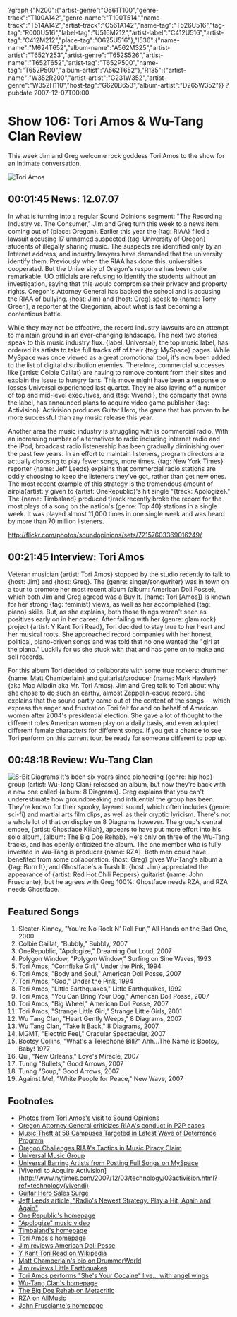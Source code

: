 ?graph {"N200":{"artist-genre":"O561T100","genre-track":"T100A142","genre-name":"T100T514","name-track":"T514A142","artist-track":"O561A142","name-tag":"T526U516","tag-tag":"R000U516","label-tag":"U516M212","artist-label":"C412U516","artist-tag":"C412M212","place-tag":"O625U516"},"I536":{"name-name":"M624T652","album-name":"A562M325","artist-artist":"T652Y253","artist-genre":"T652S526","artist-name":"T652T652","artist-tag":"T652P500","name-tag":"T652P500","album-artist":"A562T652"},"R135":{"artist-name":"W352R200","artist-artist":"G231W352","artist-genre":"W352H110","host-tag":"G620B653","album-artist":"D265W352"}}
?pubdate 2007-12-07T00:00

# Show 106: Tori Amos & Wu-Tang Clan Review
This week Jim and Greg welcome rock goddess Tori Amos to the show for an intimate conversation.

![Tori Amos](http://static.soundopinions.org/images/2008/toriamos.jpg)

## 00:01:45 News: 12.07.07
In what is turning into a regular Sound Opinions segment: "The Recording Industry vs. The Consumer," Jim and Greg turn this week to a news item coming out of {place: Oregon}. Earlier this year the {tag: RIAA} filed a lawsuit accusing 17 unnamed suspected {tag: University of Oregon} students of illegally sharing music. The suspects are identified only by an Internet address, and industry lawyers have demanded that the university identify them. Previously when the RIAA has done this, universities cooperated. But the University of Oregon's response has been quite remarkable. UO officials are refusing to identify the students without an investigation, saying that this would compromise their privacy and property rights. Oregon's Attorney General has backed the school and is accusing the RIAA of bullying. {host: Jim} and {host: Greg} speak to {name: Tony Green}, a reporter at the Oregonian, about what is fast becoming a contentious battle.

While they may not be effective, the record industry lawsuits are an attempt to maintain ground in an ever-changing landscape. The next two stories speak to this music industry flux. {label: Universal}, the top music label, has ordered its artists to take full tracks off of their {tag: MySpace} pages. While MySpace was once viewed as a great promotional tool, it's now been added to the list of digital distribution enemies. Therefore, commercial successes like {artist: Colbie Caillat} are having to remove content from their sites and explain the issue to hungry fans. This move might have been a response to losses Universal experienced last quarter. They're also laying off a number of top and mid-level executives, and {tag: Vivendi}, the company that owns the label, has announced plans to acquire video game publisher {tag: Activision}. Activision produces Guitar Hero, the game that has proven to be more successful than any music release this year.

Another area the music industry is struggling with is commercial radio. With an increasing number of alternatives to radio including internet radio and the iPod, broadcast radio listenership has been gradually diminishing over the past few years. In an effort to maintain listeners, program directors are actually choosing to play fewer songs, more times. {tag: New York Times} reporter {name: Jeff Leeds} explains that commercial radio stations are oddly choosing to keep the listeners they've got, rather than get new ones. The most recent example of this strategy is the tremendous amount of airpla{artist: y given to {artist: OneRepublic}'s hit single "{track: Apologize}." The {name: Timbaland} produced t}rack recently broke the record for the most plays of a song on the nation's {genre: Top 40} stations in a single week. It was played almost 11,000 times in one single week and was heard by more than 70 million listeners.

http://flickr.com/photos/soundopinions/sets/72157603369016249/

## 00:21:45 Interview: Tori Amos
Veteran musician {artist: Tori Amos} stopped by the studio recently to talk to {host: Jim} and {host: Greg}. The {genre: singer/songwriter} was in town on a tour to promote her most recent album {album: American Doll Posse}, which both Jim and Greg agreed was a Buy It. {name: Tori [Amos]} is known for her strong {tag: feminist} views, as well as her accomplished {tag: piano} skills. But, as she explains, both those things weren't seen as positives early on in her career. After failing with her {genre: glam rock} project {artist: Y Kant Tori Read}, Tori decided to stay true to her heart and her musical roots. She approached record companies with her honest, political, piano-driven songs and was told that no one wanted the "girl at the piano." Luckily for us she stuck with that and has gone on to make and sell records.

For this album Tori decided to collaborate with some true rockers: drummer {name: Matt Chamberlain} and guitarist/producer {name: Mark Hawley} (aka Mac Alladin aka Mr. Tori Amos). Jim and Greg talk to Tori about why she chose to do such an earthy, almost Zeppelin-esque record. She explains that the sound partly came out of the content of the songs -- which express the anger and frustration Tori felt for and on behalf of American women after 2004's presidential election. She gave a lot of thought to the different roles American women play on a daily basis, and even adopted different female characters for different songs. If you get a chance to see Tori perform on this current tour, be ready for someone different to pop up.

## 00:48:18 Review: Wu-Tang Clan
![8-Bit Diagrams](http://is4.mzstatic.com/image/thumb/Music7/v4/1a/a8/6c/1aa86c23-c05c-139a-fd2b-a3723554d4b5/source/600x600bb.jpg "338408298/1018951711")
It's been six years since pioneering {genre: hip hop} group {artist: Wu-Tang Clan} released an album, but now they're back with a new one called {album: 8 Diagrams}. Greg explains that you can't underestimate how groundbreaking and influential the group has been. They're known for their spooky, layered sound, which often includes {genre: sci-fi} and martial arts film clips, as well as their cryptic lyricism. There's not a whole lot of that on display on 8 Diagrams however. The group's central emcee, {artist: Ghostface Killah}, appears to have put more effort into his solo album, {album: The Big Doe Rehab}. He's only on three of the Wu-Tang tracks, and has openly criticized the album. The one member who is fully invested in Wu-Tang is producer {name: RZA}. Both men could have benefited from some collaboration. {host: Greg} gives Wu-Tang's album a {tag: Burn It}, and Ghostface's a Trash It. {host: Jim} appreciated the appearance of {artist: Red Hot Chili Peppers} guitarist {name: John Frusciante}, but he agrees with Greg 100%: Ghostface needs RZA, and RZA needs Ghostface.

## Featured Songs
1. Sleater-Kinney, "You're No Rock N' Roll Fun," All Hands on the Bad One, 2000
2. Colbie Caillat, "Bubbly," Bubbly, 2007
3. OneRepublic, "Apologize," Dreaming Out Loud, 2007
4. Polygon Window, "Polygon Window," Surfing on Sine Waves, 1993
5. Tori Amos, "Cornflake Girl," Under the Pink, 1994
6. Tori Amos, "Body and Soul," American Doll Posse, 2007
7. Tori Amos, "God," Under the Pink, 1994
8. Tori Amos, "Little Earthquakes," Little Earthquakes, 1992
9. Tori Amos, "You Can Bring Your Dog," American Doll Posse, 2007
10. Tori Amos, "Big Wheel," American Doll Posse, 2007
11. Tori Amos, "Strange Little Girl," Strange Little Girls, 2001
12. Wu Tang Clan, "Heart Gently Weeps," 8 Diagrams, 2007
13. Wu Tang Clan, "Take It Back," 8 Diagrams, 2007
14. MGMT, "Electric Feel," Oracular Spectacular, 2007
15. Bootsy Collins, "What's a Telephone Bill?" Ahh...The Name is Bootsy, Baby! 1977
16. Qui, "New Orleans," Love's Miracle, 2007
17. Tunng "Bullets," Good Arrows, 2007
18. Tunng "Soup," Good Arrows, 2007
19. Against Me!, "White People for Peace," New Wave, 2007

## Footnotes
- [Photos from Tori Amos's visit to Sound Opinions](http://flickr.com/photos/soundopinions/sets/72157603369016249/)
- [Oregon Attorney General criticizes RIAA's conduct in P2P cases](http://arstechnica.com/news.ars/post/20071129-oregon-attorney-general-criticizes-riaas-conduct-in-p2p-cases.html)
- [Music Theft at 58 Campuses Targeted in Latest Wave of Deterrence Program](http://www.riaa.org/newsitem.php?news_year_filter=&resultpage=2&id=8F561EB9-6C3D-D867-324D-18882703F7C2)
- [Oregon Challenges RIAA's Tactics in Music Piracy Claim](http://www.pcworld.com/article/id,140173-c,copyright/article.html)
- [Universal Music Group](http://www.umusic.com/)
- [Universal Barring Artists from Posting Full Songs on MySpace](http://blog.wired.com/music/2007/12/universal-appar.html)
- [Vivendi to Acquire Activision](http://www.nytimes.com/2007/12/03/technology/03activision.html?ref=technology(vivendi)
- [Guitar Hero Sales Surge](http://online.wsj.com/article/SB119522690908595803.html)
- [Jeff Leeds article, "Radio's Newest Strategy: Play a Hit, Again and Again"](http://www.nytimes.com/2007/12/01/arts/music/01one.html?_r=1&ref=music&oref=sloginTrying)
- [One Republic's homepage](http://www.onerepublic.net/)
- ["Apologize" music video](http://www.youtube.com/watch?v=fm0T7_SGee4)
- [Timbaland's homepage](http://www.timbalandmusic.com/)
- [Tori Amos's homepage](http://www.toriamos.com/)
- [Jim reviews American Doll Posse](http://www.jimdero.com/News2007/SpinControlMay20.htm)
- [Y Kant Tori Read on Wikipedia](http://en.wikipedia.org/wiki/Y_Kant_Tori_Read)
- [Matt Chamberlain's bio on DrummerWorld](http://www.drummerworld.com/drummers/Matt_Chamberlain.html)
- [Jim reviews Little Earthquakes](http://www.jimdero.com/News2003/Sept21GreatTori.htm)
- [Tori Amos performs "She's Your Cocaine" live... with angel wings](http://nz.youtube.com/watch?v=MyJenEJj94A)
- [Wu-Tang Clan's homepage](http://www.wutang-corp.com/)
- [The Big Doe Rehab on Metacritic](http://www.metacritic.com/music/artists/ghostface/bigdoerehab?q=ghostface)
- [RZA on AllMusic](http://www.allmusic.com/cg/amg.dll?p=amg&sql=11:09frxqtgld0e)
- [John Frusciante's homepage](http://www.johnfrusciante.com/)
